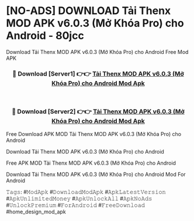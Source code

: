 # [NO-ADS] DOWNLOAD Tải Thenx MOD APK v6.0.3 (Mở Khóa Pro) cho Android - 80jcc
Download Tải Thenx MOD APK v6.0.3 (Mở Khóa Pro) cho Android Free Mod APK

<div align="center">
<h3>🔴 Download [Server1] 👉👉 <a href="https://apk-comot.site?title=Tải_Thenx_MOD_APK_v6.0.3_(Mở_Khóa_Pro)_cho_Android">Tải Thenx MOD APK v6.0.3 (Mở Khóa Pro) cho Android Mod Apk</a></h3><br>

<h3>🔴 Download [Server2] 👉👉 <a href="https://apk-comot.site?title=Tải_Thenx_MOD_APK_v6.0.3_(Mở_Khóa_Pro)_cho_Android">Tải Thenx MOD APK v6.0.3 (Mở Khóa Pro) cho Android Mod Apk</a></h3>
</div>


Free Download APK MOD Tải Thenx MOD APK v6.0.3 (Mở Khóa Pro) cho Android

Download Tải Thenx MOD APK v6.0.3 (Mở Khóa Pro) cho Android 

Free APK MOD Tải Thenx MOD APK v6.0.3 (Mở Khóa Pro) cho Android 

Download Tải Thenx MOD APK v6.0.3 (Mở Khóa Pro) cho Android Mod For Android

𝚃𝚊𝚐𝚜: #𝙼𝚘𝚍𝙰𝚙𝚔 #𝙳𝚘𝚠𝚗𝚕𝚘𝚊𝚍𝙼𝚘𝚍𝙰𝚙𝚔 #𝙰𝚙𝚔𝙻𝚊𝚝𝚎𝚜𝚝𝚅𝚎𝚛𝚜𝚒𝚘𝚗 #𝙰𝚙𝚔𝚄𝚗𝚕𝚒𝚖𝚒𝚝𝚎𝚍𝙼𝚘𝚗𝚎𝚢 #𝙰𝚙𝚔𝚄𝚗𝚕𝚘𝚌𝚔𝙰𝚕𝚕 #𝙰𝚙𝚔𝙽𝚘𝙰𝚍𝚜 #𝚄𝚗𝚕𝚘𝚌𝚔𝙿𝚛𝚎𝚖𝚒𝚞𝚖 #𝙵𝚘𝚛𝙰𝚗𝚍𝚛𝚘𝚒𝚍 #𝙵𝚛𝚎𝚎𝙳𝚘𝚠𝚗𝚕𝚘𝚊𝚍 #home_design_mod_apk